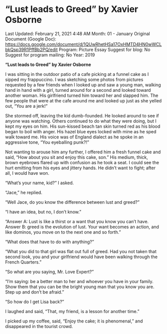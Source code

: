 # “Lust leads to Greed” by Xavier Osborne

Last Updated: February 21, 2021 4:48 AM
Month: 01 - January
Original Document (Google Doc): https://docs.google.com/document/d/1QUwRhetHSa17OxHMTD4HN0wWCLbkQsp39R1PffBb2PQ/edit
Program: Picture Essay
Suggest for blog: No
Suggest for program mailing: No
Year: 2019

**“Lust leads to Greed” by Xavier Osborne**

I was sitting in the outdoor patio of a cafe picking at a funnel cake as I sipped my frappuccino. I was sketching some photos from pictures requested by a few friends when I looked up and saw a young man, walking hand in hand with a girl, turned around for a second and looked toward another woman. His girlfriend turned him toward her and slapped him. The few people that were at the cafe around me and looked up just as she yelled out, “You are a jerk!”

She stormed off, leaving the kid dumb-founded. He looked around to see if anyone was watching. Others continued to do what they were doing, but I kept my eyes on him. His sun-kissed beach tan skin turned red as his blood began to boil with anger. His hazel blue eyes locked with mine as he sped walk toward me. His voice was of England dialect as he spoke in an aggressive tone, “You eyeballing punk?!”

Not wanting to arouse him any further, I offered him a fresh funnel cake and said, “How about you sit and enjoy this cake, son.” His medium, thick, brown eyebrows flared up with confusion as he took a seat. I could see the hurt emitting from his eyes and jittery hands. He didn’t want to fight; after all, I would have won.

“What’s your name, kid?” I asked.

“Jace,” he replied.

“Well Jace, do you know the difference between lust and greed?”

“I have an idea, but no, I don’t know.”

“Answer A: Lust is like a thirst or a want that you know you can’t have. Answer B: greed is the evolution of lust. Your want becomes an action, and like dominos, you move on to the next one and so forth.”

“What does that have to do with anything?”

“What you did to that girl was flat out full of greed. Had you not taken that second look, you and your girlfriend would have been walking through the French Quarters.”

“So what are you saying, Mr. Love Expert?”

“I’m saying: be a better man to her and whoever you have in your family. Show them that you can be the bright young man that you know you are. Step up and don’t be afraid.”

“So how do I get Lisa back?”

I laughed and said, “That, my friend, is a lesson for another time.”

I picked up my coffee, said, “Enjoy the cake; it is phenomenal,” and disappeared in the tourist crowd.